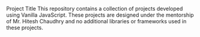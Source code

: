 Project Title 
This repository contains a collection of projects developed using Vanilla JavaScript. These projects are designed under the mentorship of Mr. Hitesh Chaudhry and no additional libraries or frameworks used in these projects.
